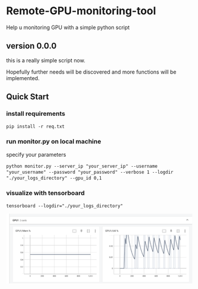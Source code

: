 # Remote-GPU-monitoring-tool
Help u monitoring GPU with a simple python script 

## version 0.0.0 

this is a really simple script now. 

Hopefully further needs will be discovered and more functions will be implemented. 

## Quick Start 

### install requirements

```
pip install -r req.txt 
```

### run monitor.py on local machine

specify your parameters 

```
python monitor.py --server_ip "your_server_ip" --username "your_username" --password "your_password" --verbose 1 --logdir "./your_logs_directory" --gpu_id 0,1
```

### visualize with tensorboard

```
tensorboard --logdir="./your_logs_directory"
```

![demostration of results](README/demo1.png)
